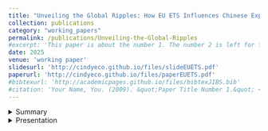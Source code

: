 ```yaml
---
title: "Unveiling the Global Ripples: How EU ETS Influences Chinese Exporters (joint with Hongyi Jiang and Yaqi Wang)"
collection: publications
category: "working_papers"
permalink: /publications/Unveiling-the-Global-Ripples
#excerpt: 'This paper is about the number 1. The number 2 is left for future work.'
date: 2025
venue: 'working paper'
slidesurl: 'http://cindyeco.github.io/files/slideEUETS.pdf'
paperurl: 'http://cindyeco.github.io/files/paperEUETS.pdf'
#bibtexurl: 'http://academicpages.github.io/files/bibtexJIBS.bib'
#citation: 'Your Name, You. (2009). &quot;Paper Title Number 1.&quot; <i>Journal 1</i>. 1(1).'
---
```


<details>
<summary>Summary</summary>
<p>
This paper investigates the spillover effects of the European Union Emissions Trading System (EU ETS) on Chinese export firms, with a particular emphasis on a previously under-explored channel: global import-export linkages. Employing a shift-share instrumental variable (IV) strategy, we draw on both firm-transaction-level and industry-level data to show that increases in ETS allowance prices stimulate exports to the EU, while average export prices remain broadly stable.  We further decompose the aggregate export response into within-firm, between-firm, and entry/exit components, and find that the within-firm margin accounts for the majority of the overall effect. Counterfactual analyses based on back-of-the-envelope calculations further confirm that EU ETS shocks significantly shape China’s export patterns. The decomposition of counterfactual scenarios shows that uncertainty in EU ETS prices exerts an even larger effect, discouraging firms to adjust their export ratio. At the same time, the Matthew effects weaken due to the decrease of EU ETS price in reality. Finally, we construct a general equilibrium model to rationalize the empirical findings. EU ETS's carbon price mainly affects Chinese exporters through changes in the equilibrium price index of the destination market, generating the global “ripple effect”.
</p>
</details>

<details>
<summary>Presentation </summary>
<p>
Colloquium in International Trade and Spatial Economics (ITS), Fall 2025, Columbia University.
</p>
</details>



